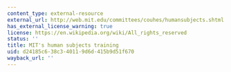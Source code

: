 ```yaml
---
content_type: external-resource
external_url: http://web.mit.edu/committees/couhes/humansubjects.shtml
has_external_license_warning: true
license: https://en.wikipedia.org/wiki/All_rights_reserved
status: ''
title: MIT's human subjects training
uid: d24185c6-38c3-4011-9d6d-415b9d51f670
wayback_url: ''
---
```

